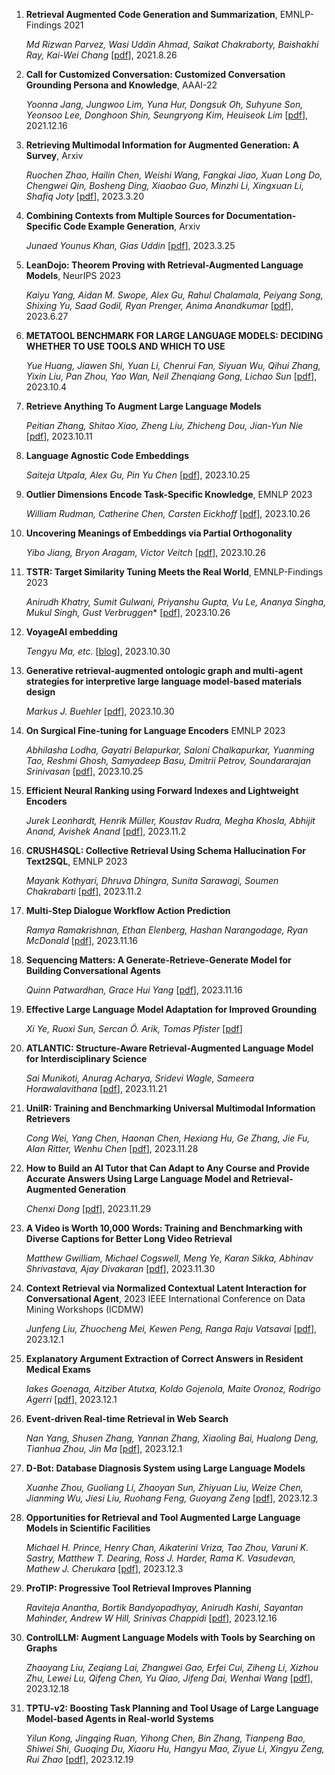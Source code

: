 
1. **Retrieval Augmented Code Generation and Summarization**, EMNLP-Findings 2021

   *Md Rizwan Parvez, Wasi Uddin Ahmad, Saikat Chakraborty, Baishakhi Ray, Kai-Wei Chang*  [[pdf](https://arxiv.org/abs/2108.11601)], 2021.8.26

1. **Call for Customized Conversation: Customized Conversation Grounding Persona and Knowledge**, AAAI-22

   *Yoonna Jang, Jungwoo Lim, Yuna Hur, Dongsuk Oh, Suhyune Son, Yeonsoo Lee, Donghoon Shin, Seungryong Kim, Heuiseok Lim*  [[pdf](https://arxiv.org/abs/2112.08619)], 2021.12.16

1. **Retrieving Multimodal Information for Augmented Generation: A Survey**, Arxiv

   *Ruochen Zhao, Hailin Chen, Weishi Wang, Fangkai Jiao, Xuan Long Do, Chengwei Qin, Bosheng Ding, Xiaobao Guo, Minzhi Li, Xingxuan Li, Shafiq Joty*  [[pdf](https://arxiv.org/abs/2303.10868)], 2023.3.20

1. **Combining Contexts from Multiple Sources for Documentation-Specific Code Example Generation**, Arxiv

   *Junaed Younus Khan, Gias Uddin*  [[pdf](https://arxiv.org/abs/2303.14542)], 2023.3.25

1. **LeanDojo: Theorem Proving with Retrieval-Augmented Language Models**, NeurIPS 2023

   *Kaiyu Yang, Aidan M. Swope, Alex Gu, Rahul Chalamala, Peiyang Song, Shixing Yu, Saad Godil, Ryan Prenger, Anima Anandkumar*  [[pdf](https://arxiv.org/abs/2306.15626)], 2023.6.27

1. **METATOOL BENCHMARK FOR LARGE LANGUAGE MODELS: DECIDING WHETHER TO USE TOOLS AND WHICH TO USE**

   *Yue Huang, Jiawen Shi, Yuan Li, Chenrui Fan, Siyuan Wu, Qihui Zhang, Yixin Liu, Pan Zhou, Yao Wan, Neil Zhenqiang Gong, Lichao Sun*  [[pdf](https://arxiv.org/abs/2310.03128)], 2023.10.4

1. **Retrieve Anything To Augment Large Language Models**

   *Peitian Zhang, Shitao Xiao, Zheng Liu, Zhicheng Dou, Jian-Yun Nie*  [[pdf](https://arxiv.org/abs/2310.07554)], 2023.10.11

1. **Language Agnostic Code Embeddings**

   *Saiteja Utpala, Alex Gu, Pin Yu Chen*  [[pdf](https://arxiv.org/abs/2310.16803)], 2023.10.25
   
1. **Outlier Dimensions Encode Task-Specific Knowledge**, EMNLP 2023

    *William Rudman, Catherine Chen, Carsten Eickhoff*  [[pdf](https://arxiv.org/abs/2310.17715)], 2023.10.26

1. **Uncovering Meanings of Embeddings via Partial Orthogonality**

   *Yibo Jiang, Bryon Aragam, Victor Veitch*  [[pdf](https://arxiv.org/abs/2310.17611)], 2023.10.26

1. **TSTR: Target Similarity Tuning Meets the Real World**,  EMNLP-Findings 2023

   *Anirudh Khatry, Sumit Gulwani, Priyanshu Gupta, Vu Le, Ananya Singha, Mukul Singh, Gust Verbruggen**  [[pdf](https://arxiv.org/abs/2310.17228)], 2023.10.26

1. **VoyageAI embedding** 

    *Tengyu Ma, etc.*  [[blog](https://blog.voyageai.com/2023/10/29/voyage-embeddings/)], 2023.10.30

1. **Generative retrieval-augmented ontologic graph and multi-agent strategies for interpretive large language model-based materials design** 

    *Markus J. Buehler*  [[pdf](https://arxiv.org/abs/2310.19998)], 2023.10.30

1. **On Surgical Fine-tuning for Language Encoders** EMNLP 2023

   *Abhilasha Lodha, Gayatri Belapurkar, Saloni Chalkapurkar, Yuanming Tao, Reshmi Ghosh, Samyadeep Basu, Dmitrii Petrov, Soundararajan Srinivasan*  [[pdf](https://arxiv.org/abs/2310.17041)], 2023.10.25

1. **Efficient Neural Ranking using Forward Indexes and Lightweight Encoders**

   *Jurek Leonhardt, Henrik Müller, Koustav Rudra, Megha Khosla, Abhijit Anand, Avishek Anand*  [[pdf](https://arxiv.org/abs/2311.01263)], 2023.11.2

1. **CRUSH4SQL: Collective Retrieval Using Schema Hallucination For Text2SQL**, EMNLP 2023

   *Mayank Kothyari, Dhruva Dhingra, Sunita Sarawagi, Soumen Chakrabarti*  [[pdf](https://arxiv.org/abs/2311.01173)], 2023.11.2

1. **Multi-Step Dialogue Workflow Action Prediction**

   *Ramya Ramakrishnan, Ethan Elenberg, Hashan Narangodage, Ryan McDonald*  [[pdf](https://arxiv.org/abs/2311.09593)], 2023.11.16

1. **Sequencing Matters: A Generate-Retrieve-Generate Model for Building Conversational Agents**

   *Quinn Patwardhan, Grace Hui Yang*  [[pdf](https://arxiv.org/abs/2311.09513)], 2023.11.16

1. **Effective Large Language Model Adaptation for Improved Grounding**

   *Xi Ye, Ruoxi Sun, Sercan Ö. Arik, Tomas Pfister*  [[pdf](https://arxiv.org/abs/2311.09533)]

1. **ATLANTIC: Structure-Aware Retrieval-Augmented Language Model for Interdisciplinary Science**

   *Sai Munikoti, Anurag Acharya, Sridevi Wagle, Sameera Horawalavithana*  [[pdf](https://arxiv.org/abs/2311.12289)], 2023.11.21

1. **UniIR: Training and Benchmarking Universal Multimodal Information Retrievers**

   *Cong Wei, Yang Chen, Haonan Chen, Hexiang Hu, Ge Zhang, Jie Fu, Alan Ritter, Wenhu Chen* [[pdf](https://arxiv.org/abs/2311.17136)], 2023.11.28

1. **How to Build an AI Tutor that Can Adapt to Any Course and Provide Accurate Answers Using Large Language Model and Retrieval-Augmented Generation**

   *Chenxi Dong* [[pdf](https://arxiv.org/abs/2311.17696)], 2023.11.29

1. **A Video is Worth 10,000 Words: Training and Benchmarking with Diverse Captions for Better Long Video Retrieval**

   *Matthew Gwilliam, Michael Cogswell, Meng Ye, Karan Sikka, Abhinav Shrivastava, Ajay Divakaran*  [[pdf](https://arxiv.org/abs/2312.00115)], 2023.11.30

1. **Context Retrieval via Normalized Contextual Latent Interaction for Conversational Agent**, 2023 IEEE International Conference on Data Mining Workshops (ICDMW)

   *Junfeng Liu, Zhuocheng Mei, Kewen Peng, Ranga Raju Vatsavai*  [[pdf](https://arxiv.org/abs/2312.00774)], 2023.12.1

1. **Explanatory Argument Extraction of Correct Answers in Resident Medical Exams**

   *Iakes Goenaga, Aitziber Atutxa, Koldo Gojenola, Maite Oronoz, Rodrigo Agerri*  [[pdf](https://arxiv.org/abs/2312.00567)], 2023.12.1

1. **Event-driven Real-time Retrieval in Web Search**

   *Nan Yang, Shusen Zhang, Yannan Zhang, Xiaoling Bai, Hualong Deng, Tianhua Zhou, Jin Ma*  [[pdf](https://arxiv.org/abs/2312.00372)], 2023.12.1

1. **D-Bot: Database Diagnosis System using Large Language Models**

   *Xuanhe Zhou, Guoliang Li, Zhaoyan Sun, Zhiyuan Liu, Weize Chen, Jianming Wu, Jiesi Liu, Ruohang Feng, Guoyang Zeng*  [[pdf](https://arxiv.org/abs/2312.01454)], 2023.12.3

1. **Opportunities for Retrieval and Tool Augmented Large Language Models in Scientific Facilities**

   *Michael H. Prince, Henry Chan, Aikaterini Vriza, Tao Zhou, Varuni K. Sastry, Matthew T. Dearing, Ross J. Harder, Rama K. Vasudevan, Mathew J. Cherukara*  [[pdf](https://arxiv.org/abs/2312.01291)], 2023.12.3

1. **ProTIP: Progressive Tool Retrieval Improves Planning**

   *Raviteja Anantha, Bortik Bandyopadhyay, Anirudh Kashi, Sayantan Mahinder, Andrew W Hill, Srinivas Chappidi*  [[pdf](https://arxiv.org/abs/2312.10332)], 2023.12.16

1. **ControlLLM: Augment Language Models with Tools by Searching on Graphs**

   *Zhaoyang Liu, Zeqiang Lai, Zhangwei Gao, Erfei Cui, Ziheng Li, Xizhou Zhu, Lewei Lu, Qifeng Chen, Yu Qiao, Jifeng Dai, Wenhai Wang*  [[pdf](https://arxiv.org/abs/2310.17796)], 2023.12.18

1. **TPTU-v2: Boosting Task Planning and Tool Usage of Large Language Model-based Agents in Real-world Systems**

   *Yilun Kong, Jingqing Ruan, Yihong Chen, Bin Zhang, Tianpeng Bao, Shiwei Shi, Guoqing Du, Xiaoru Hu, Hangyu Mao, Ziyue Li, Xingyu Zeng, Rui Zhao*  [[pdf](https://arxiv.org/abs/2311.11315)], 2023.12.19





   




